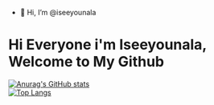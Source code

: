 - 👋 Hi, I’m @iseeyounala

# Hi Everyone i'm Iseeyounala, Welcome to My Github


<!-- Status -->
[![Anurag's GitHub stats](https://github-readme-stats.vercel.app/api?username=iseeyounala&count_private=true&show_icons=true&theme=highcontrast)](https://github.com/anuraghazra/github-readme-stats) <br>
[![Top Langs](https://github-readme-stats.vercel.app/api/top-langs/?username=iseeyounala&langs_count=10&hide=html,ejs,starlark,ruby,shell,cmake)](https://github.com/anuraghazra/github-readme-stats)
